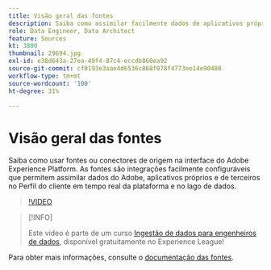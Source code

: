 ```yaml
---
title: Visão geral das fontes
description: Saiba como assimilar facilmente dados de aplicativos próprios e de terceiros da Adobe no perfil do cliente em tempo real do Platform e no data lake.
role: Data Engineer, Data Architect
feature: Sources
kt: 3800
thumbnail: 29694.jpg
exl-id: e38d643a-27ea-49f4-87c4-eccdb860ea92
source-git-commit: cf0193e3aae4d6536c868f078f4773ee14e90408
workflow-type: tm+mt
source-wordcount: '100'
ht-degree: 31%

---
```


# Visão geral das fontes

Saiba como usar fontes ou conectores de origem na interface do Adobe Experience Platform. As fontes são integrações facilmente configuráveis que permitem assimilar dados do Adobe, aplicativos próprios e de terceiros no Perfil do cliente em tempo real da plataforma e no lago de dados.

>[!VIDEO](https://video.tv.adobe.com/v/29694?quality=12&learn=on)

>[!INFO]
>
> Este vídeo é parte de um curso [Ingestão de dados para engenheiros de dados](https://experienceleague.adobe.com/?recommended=ExperiencePlatform-D-1-2020.1.dataingestion&amp;lang=pt-BR), disponível gratuitamente no Experience League!

Para obter mais informações, consulte o [documentação das fontes](https://experienceleague.adobe.com/docs/experience-platform/sources/home.html?lang=pt-BR).
